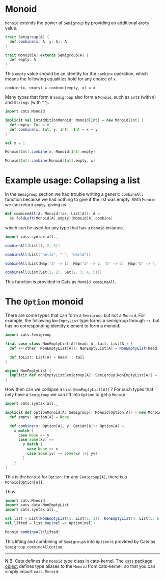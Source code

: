 # Monoid

`Monoid` extends the power of `Semigroup` by providing an additional `empty` value.

```scala mdoc:silent
trait Semigroup[A] {
  def combine(x: A, y: A): A
}

trait Monoid[A] extends Semigroup[A] {
  def empty: A
}
```

This `empty` value should be an identity for the `combine` operation, which means the following equalities hold
for any choice of `x`.

```
combine(x, empty) = combine(empty, x) = x
```

Many types that form a `Semigroup` also form a `Monoid`, such as `Int`s (with `0`) and `Strings` (with `""`).

```scala mdoc:reset:silent
import cats.Monoid

implicit val intAdditionMonoid: Monoid[Int] = new Monoid[Int] {
  def empty: Int = 0
  def combine(x: Int, y: Int): Int = x + y
}

val x = 1
```

```scala mdoc
Monoid[Int].combine(x, Monoid[Int].empty)

Monoid[Int].combine(Monoid[Int].empty, x)
```

# Example usage: Collapsing a list

In the `Semigroup` section we had trouble writing a generic `combineAll` function because we had nothing
to give if the list was empty. With `Monoid` we can return `empty`, giving us

```scala mdoc:silent
def combineAll[A: Monoid](as: List[A]): A =
  as.foldLeft(Monoid[A].empty)(Monoid[A].combine)
```

which can be used for any type that has a `Monoid` instance.

```scala mdoc:silent
import cats.syntax.all._
```

```scala mdoc
combineAll(List(1, 2, 3))

combineAll(List("hello", " ", "world"))

combineAll(List(Map('a' -> 1), Map('a' -> 2, 'b' -> 3), Map('b' -> 4, 'c' -> 5)))

combineAll(List(Set(1, 2), Set(2, 3, 4, 5)))
```

This function is provided in Cats as `Monoid.combineAll`.

# The `Option` monoid

There are some types that can form a `Semigroup` but not a `Monoid`. For example, the
following `NonEmptyList` type forms a semigroup through `++`, but has no corresponding
identity element to form a monoid.

```scala mdoc:silent
import cats.Semigroup

final case class NonEmptyList[A](head: A, tail: List[A]) {
  def ++(other: NonEmptyList[A]): NonEmptyList[A] = NonEmptyList(head, tail ++ other.toList)

  def toList: List[A] = head :: tail
}

object NonEmptyList {
  implicit def nonEmptyListSemigroup[A]: Semigroup[NonEmptyList[A]] = _ ++ _
}
```

How then can we collapse a `List[NonEmptyList[A]]` ? For such types that only have a `Semigroup` we can
lift into `Option` to get a `Monoid`.

```scala mdoc:silent
import cats.syntax.all._

implicit def optionMonoid[A: Semigroup]: Monoid[Option[A]] = new Monoid[Option[A]] {
  def empty: Option[A] = None

  def combine(x: Option[A], y: Option[A]): Option[A] =
    x match {
      case None => y
      case Some(xv) =>
        y match {
          case None => x
          case Some(yv) => Some(xv |+| yv)
        }
    }
}
```

This is the `Monoid` for `Option`: for any `Semigroup[A]`, there is a `Monoid[Option[A]]`.

Thus:

```scala mdoc:reset:silent
import cats.Monoid
import cats.data.NonEmptyList
import cats.syntax.all._

val list = List(NonEmptyList(1, List(2, 3)), NonEmptyList(4, List(5, 6)))
val lifted = list.map(nel => Option(nel))
```

```scala mdoc
Monoid.combineAll(lifted)
```

This lifting and combining of `Semigroup`s into `Option` is provided by Cats as `Semigroup.combineAllOption`.

-----

N.B.
Cats defines  the `Monoid` type class in cats-kernel. The
[`cats` package object](https://github.com/typelevel/cats/blob/main/core/src/main/scala/cats/package.scala)
defines type aliases to the `Monoid` from cats-kernel, so that you can simply import `cats.Monoid`.
